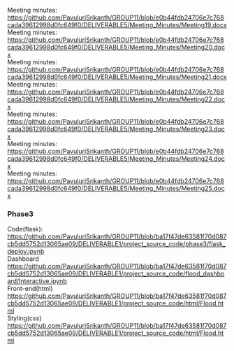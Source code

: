 Meeting minutes:
https://github.com/PavuluriSrikanth/GROUP11/blob/e0b44fdb24706e7c768cada39612998d0fc649f0/DELIVERABLE5/Meeting_Minutes/Meeting19.docx<br/>
Meeting minutes:
https://github.com/PavuluriSrikanth/GROUP11/blob/e0b44fdb24706e7c768cada39612998d0fc649f0/DELIVERABLE5/Meeting_Minutes/Meeting20.docx<br/>
Meeting minutes:
https://github.com/PavuluriSrikanth/GROUP11/blob/e0b44fdb24706e7c768cada39612998d0fc649f0/DELIVERABLE5/Meeting_Minutes/Meeting21.docx<br/>
Meeting minutes:
https://github.com/PavuluriSrikanth/GROUP11/blob/e0b44fdb24706e7c768cada39612998d0fc649f0/DELIVERABLE5/Meeting_Minutes/Meeting22.docx<br/>
Meeting minutes:
https://github.com/PavuluriSrikanth/GROUP11/blob/e0b44fdb24706e7c768cada39612998d0fc649f0/DELIVERABLE5/Meeting_Minutes/Meeting23.docx<br/>
Meeting minutes:
https://github.com/PavuluriSrikanth/GROUP11/blob/e0b44fdb24706e7c768cada39612998d0fc649f0/DELIVERABLE5/Meeting_Minutes/Meeting24.docx<br/>
Meeting minutes:
https://github.com/PavuluriSrikanth/GROUP11/blob/e0b44fdb24706e7c768cada39612998d0fc649f0/DELIVERABLE5/Meeting_Minutes/Meeting25.docx<br/>
### Phase3<br/>
Code(flask):
https://github.com/PavuluriSrikanth/GROUP11/blob/ba17f47de63581f70d087cb5dd5752d13065ae09/DELIVERABLE1/project_source_code/phase3/flask_deploy.ipynb<br/>
Dashboard<br/>
https://github.com/PavuluriSrikanth/GROUP11/blob/ba17f47de63581f70d087cb5dd5752d13065ae09/DELIVERABLE1/project_source_code/flood_dashboard/Interactive.ipynb<br/>
Front-end(html)<br/>
https://github.com/PavuluriSrikanth/GROUP11/blob/ba17f47de63581f70d087cb5dd5752d13065ae09/DELIVERABLE1/project_source_code/html/Flood.html<br/>
Styling(css)<br/>
https://github.com/PavuluriSrikanth/GROUP11/blob/ba17f47de63581f70d087cb5dd5752d13065ae09/DELIVERABLE1/project_source_code/html/Flood.html<br/>
